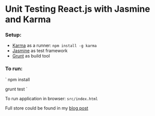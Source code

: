 # Unit Testing React.js with Jasmine and Karma

### Setup:


- [Karma](http://karma-runner.github.io/) as a runner:
    `npm install -g karma`
- [Jasmine](http://pivotal.github.io/jasmine/) as test framework
- [Grunt](http://gruntjs.com/) as build tool

### To run:

`
npm install

grunt test
`

To run application in browser:
`src/index.html`

Full store could be found in my [blog post](http://myshareoftech.com/2013/12/unit-testing-react-dot-js-with-jasmine-and-karma.html)